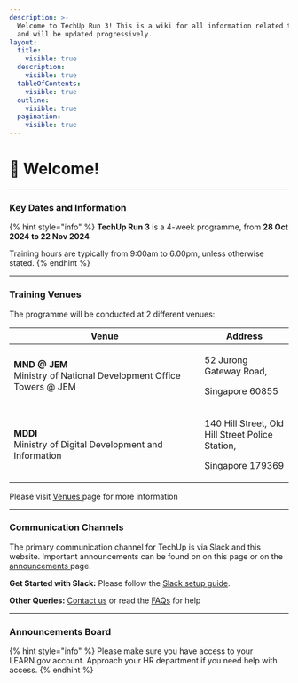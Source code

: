 ```yaml
---
description: >-
  Welcome to TechUp Run 3! This is a wiki for all information related to TechUp
  and will be updated progressively.
layout:
  title:
    visible: true
  description:
    visible: true
  tableOfContents:
    visible: true
  outline:
    visible: true
  pagination:
    visible: true
---
```


# 👋 Welcome!

***

### Key Dates and Information

{% hint style="info" %}
**TechUp Run 3** is a 4-week programme, from **28 Oct 2024 to 22 Nov 2024**

Training hours are typically from 9:00am to 6.00pm, unless otherwise stated.
{% endhint %}

***

### Training Venues

The programme will be conducted at 2 different venues:

<table><thead><tr><th width="328">Venue</th><th>Address</th></tr></thead><tbody><tr><td><strong>MND @ JEM</strong><br>Ministry of National Development Office Towers @ JEM</td><td><p>52 Jurong Gateway Road,</p><p>Singapore 60855</p></td></tr><tr><td><strong>MDDI</strong><br>Ministry of Digital Development and Information</td><td><p>140 Hill Street, Old Hill Street Police Station, </p><p>Singapore 179369</p></td></tr></tbody></table>

Please visit [Venues ](readme/venues.md)page for more information

***

### Communication Channels

The primary communication channel for TechUp is via Slack and this website. Important announcements can be found on on this page or on the [announcements ](readme/announcements.md)page.

**Get Started with Slack:** Please follow the [Slack setup guide](readme/tooling-and-software/slack.md).

**Other Queries:** [Contact us](readme/contact-persons.md) or read the [FAQs](readme/frequently-asked-questions.md) for help

***

### Announcements Board <a href="#announcements-board" id="announcements-board"></a>

{% hint style="info" %}
Please make sure you have access to your LEARN.gov account. Approach your HR department if you need help with access.
{% endhint %}
